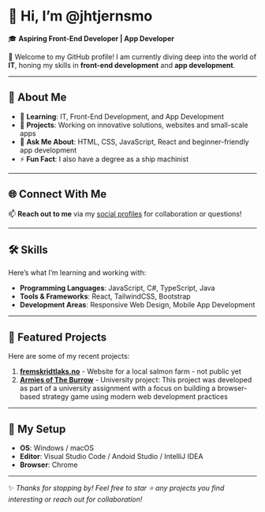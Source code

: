 # 👋 Hi, I’m **@jhtjernsmo**

🎓 **Aspiring Front-End Developer | App Developer**

🌟 Welcome to my GitHub profile! I am currently diving deep into the world of **IT**, honing my skills in **front-end development** and **app development**.

---

## 🚀 About Me
- 🌱 **Learning**: IT, Front-End Development, and App Development  
- 🔭 **Projects**: Working on innovative solutions, websites and small-scale apps  
- 💬 **Ask Me About**: HTML, CSS, JavaScript, React and beginner-friendly app development  
- ⚡ **Fun Fact**: I also have a degree as a ship machinist

---

## 🌐 Connect With Me  
📫 **Reach out to me** via my [social profiles](https://linktr.ee/jhtjernsmo) for collaboration or questions!

---

## 🛠️ Skills
Here’s what I’m learning and working with:
- **Programming Languages**: JavaScript, C#, TypeScript, Java
- **Tools & Frameworks**: React, TailwindCSS, Bootstrap  
- **Development Areas**: Responsive Web Design, Mobile App Development  

---

## 🌟 Featured Projects
Here are some of my recent projects:
1. **[fremskridtlaks.no](https://fremskridtlaks.no/)** - Website for a local salmon farm - not public yet
2. **[Armies of The Burrow](https://armiesoftheburrow.com/)** - University project: This project was developed as part of a university assignment with a focus on building a browser-based strategy game using modern web development practices

---

## 🔧 My Setup
- **OS**: Windows / macOS
- **Editor**: Visual Studio Code  / Andoid Studio / IntelliJ IDEA
- **Browser**: Chrome

---

✨ *Thanks for stopping by! Feel free to star ⭐️ any projects you find interesting or reach out for collaboration!*  
